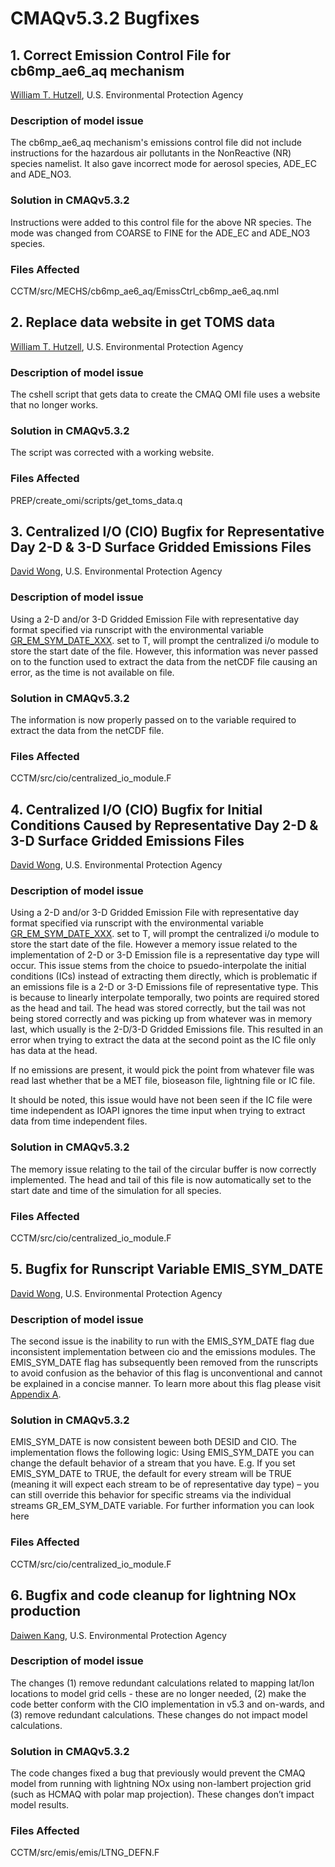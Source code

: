 # CMAQv5.3.2 Bugfixes

## 1. Correct Emission Control File for cb6mp_ae6_aq mechanism
[William T. Hutzell](mailto:hutzell.bill@epa.gov), U.S. Environmental Protection Agency

### Description of model issue

The cb6mp_ae6_aq mechanism's emissions control file did not include instructions for the hazardous air pollutants in the
NonReactive (NR) species namelist. It also gave incorrect mode for aerosol species, ADE_EC and ADE_NO3. 

### Solution in CMAQv5.3.2

Instructions were added to this control file for the above NR species. The mode was changed from COARSE to FINE for the ADE_EC and ADE_NO3 species.

### Files Affected 
CCTM/src/MECHS/cb6mp_ae6_aq/EmissCtrl_cb6mp_ae6_aq.nml

## 2. Replace data website in get TOMS data 
[William T. Hutzell](mailto:hutzell.bill@epa.gov), U.S. Environmental Protection Agency

### Description of model issue

The cshell script that gets data to create the CMAQ OMI file uses a website that no
longer works.

### Solution in CMAQv5.3.2

The script was corrected with a working website.

### Files Affected 
PREP/create_omi/scripts/get_toms_data.q

## 3. Centralized I/O (CIO) Bugfix for Representative Day 2-D & 3-D Surface Gridded Emissions Files
[David Wong](mailto:dwongepa@epa.gov), U.S. Environmental Protection Agency

### Description of model issue

Using a 2-D and/or 3-D Gridded Emission File with representative day format specified via runscript with the environmental variable [GR_EM_SYM_DATE_XXX](https://github.com/USEPA/CMAQ/blob/master/DOCS/Users_Guide/Appendix/CMAQ_UG_appendixA_model_options.md#offline-emissions-configuration). set to T, will prompt the centralized i/o module to store the start date of the file. However, this information was never passed on to the function used to extract the data from the netCDF file causing an error, as the time is not available on file. 

### Solution in CMAQv5.3.2

The information is now properly passed on to the variable required to extract the data from the netCDF file.

### Files Affected 
CCTM/src/cio/centralized_io_module.F

## 4. Centralized I/O (CIO) Bugfix for Initial Conditions Caused by Representative Day 2-D & 3-D Surface Gridded Emissions Files
[David Wong](mailto:dwongepa@epa.gov), U.S. Environmental Protection Agency

### Description of model issue

Using a 2-D and/or 3-D Gridded Emission File with representative day format specified via runscript with the environmental variable [GR_EM_SYM_DATE_XXX](https://github.com/USEPA/CMAQ/blob/master/DOCS/Users_Guide/Appendix/CMAQ_UG_appendixA_model_options.md#offline-emissions-configuration). set to T, will prompt the centralized i/o module to store the start date of the file. However a memory issue related to the implementation of 2-D or 3-D Emission file is a representative day type will occur. This issue stems from the choice to psuedo-interpolate the initial conditions (ICs) instead of extracting them directly, which is problematic if an emissions file is a 2-D or 3-D Emissions file of representative type. This is because to linearly interpolate temporally, two points are required stored as the head and tail. The head was stored correctly, but the tail was not being stored correctly and was picking up from whatever was in memory last, which usually is the 2-D/3-D Gridded Emissions file. This resulted in an error when trying to extract the data at the second point as the IC file only has data at the head.

If no emissions are present, it would pick the point from whatever file was read last whether that be a MET file, bioseason file,  lightning file or IC file. 

It should be noted, this issue would have not been seen if the IC file were time independent as IOAPI ignores the time input when trying to extract data from time independent files.

### Solution in CMAQv5.3.2

The memory issue relating to the tail of the circular buffer is now correctly implemented. The head and tail of this file is now automatically set to the start date and time of the simulation for all species.

### Files Affected 
CCTM/src/cio/centralized_io_module.F

## 5. Bugfix for Runscript Variable EMIS_SYM_DATE
[David Wong](mailto:dwongepa@epa.gov), U.S. Environmental Protection Agency

### Description of model issue

The second issue is the inability to run with the EMIS_SYM_DATE flag due inconsistent implementation between cio and the emissions modules. The EMIS_SYM_DATE flag has subsequently been removed from the runscripts to avoid confusion as the behavior of this flag is unconventional and cannot be explained in a concise manner. To learn more about this flag please visit [Appendix A](https://github.com/USEPA/CMAQ/blob/master/DOCS/Users_Guide/Appendix/CMAQ_UG_appendixA_model_options.md).

### Solution in CMAQv5.3.2

EMIS_SYM_DATE is now consistent beween both DESID and CIO. The implementation flows the following logic: Using EMIS_SYM_DATE you can change the default behavior of a stream that you have. E.g. If you set EMIS_SYM_DATE to TRUE, the default for every stream will be TRUE (meaning it will expect each stream to be of representative day type) – you can still override this behavior for specific streams via the individual streams GR_EM_SYM_DATE variable. For further information you can look here

### Files Affected 
CCTM/src/cio/centralized_io_module.F


## 6. Bugfix and code cleanup for lightning NOx production
[Daiwen Kang](mailto:kang.daiwen@epa.gov), U.S. Environmental Protection Agency

### Description of model issue
The changes (1) remove redundant calculations related to mapping lat/lon locations to model grid cells - these are no longer needed, (2) make the code better conform with the CIO implementation in v5.3 and on-wards, and (3) remove redundant calculations. These changes do not impact model calculations.

### Solution in CMAQv5.3.2
The code changes fixed a bug that previously would prevent the CMAQ model from running with lightning NOx using non-lambert projection grid (such as HCMAQ with polar map projection). These changes don’t impact model results.

### Files Affected 
CCTM/src/emis/emis/LTNG_DEFN.F

